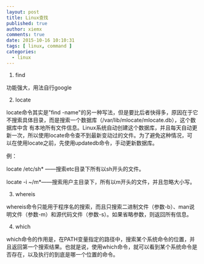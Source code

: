 ```yaml
---
layout: post
title: Linux查找
published: true
author: xiemx
comments: true
date: 2015-10-16 10:10:31
tags: [ linux, command ]
categories:
  - linux
---
```

1. find

功能强大，用法自行google

2. locate

locate命令其实是"find -name"的另一种写法，但是要比后者快得多，原因在于它不搜索具体目录，而是搜索一个数据库（/var/lib/mlocate/mlocate.db），这个数据库中含 有本地所有文件信息。Linux系统自动创建这个数据库，并且每天自动更新一次，所以使用locate命令查不到最新变动过的文件。为了避免这种情况，可 以在使用locate之前，先使用updatedb命令，手动更新数据库。

例：

locate /etc/sh* ——搜索etc目录下所有以sh开头的文件。

locate -i ~/m*——搜索用户主目录下，所有以m开头的文件，并且忽略大小写。

3. whereis

whereis命令只能用于程序名的搜索，而且只搜索二进制文件（参数-b）、man说明文件（参数-m）和源代码文件（参数-s）。如果省略参数，则返回所有信息。

4. which

which命令的作用是，在PATH变量指定的路径中，搜索某个系统命令的位置，并且返回第一个搜索结果。也就是说，使用which命令，就可以看到某个系统命令是否存在，以及执行的到底是哪一个位置的命令。
